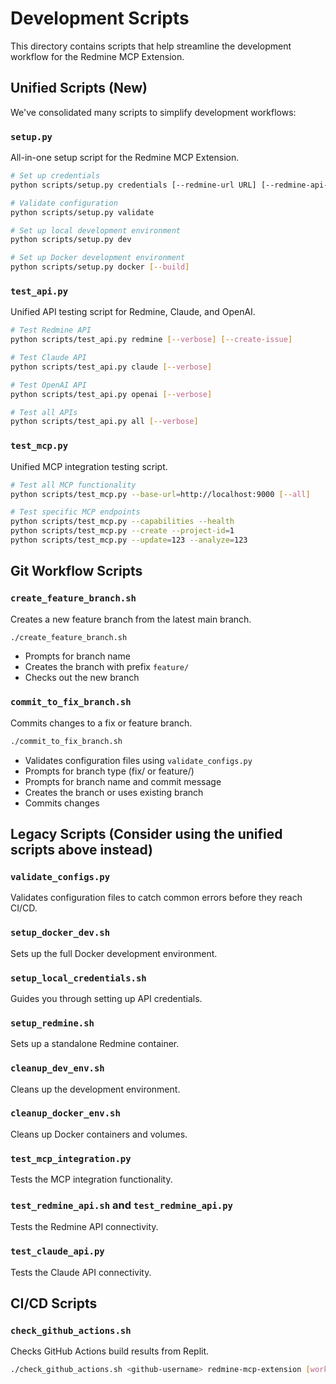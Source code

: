# Development Scripts

This directory contains scripts that help streamline the development workflow for the Redmine MCP Extension.

## Unified Scripts (New)

We've consolidated many scripts to simplify development workflows:

### `setup.py`

All-in-one setup script for the Redmine MCP Extension.

```bash
# Set up credentials
python scripts/setup.py credentials [--redmine-url URL] [--redmine-api-key KEY] [--claude-api-key KEY] [--openai-api-key KEY] [--llm-provider {claude,openai}] [--rate-limit LIMIT] [--force]

# Validate configuration
python scripts/setup.py validate

# Set up local development environment
python scripts/setup.py dev

# Set up Docker development environment
python scripts/setup.py docker [--build]
```

### `test_api.py`

Unified API testing script for Redmine, Claude, and OpenAI.

```bash
# Test Redmine API
python scripts/test_api.py redmine [--verbose] [--create-issue]

# Test Claude API
python scripts/test_api.py claude [--verbose]

# Test OpenAI API
python scripts/test_api.py openai [--verbose]

# Test all APIs
python scripts/test_api.py all [--verbose]
```

### `test_mcp.py`

Unified MCP integration testing script.

```bash
# Test all MCP functionality
python scripts/test_mcp.py --base-url=http://localhost:9000 [--all]

# Test specific MCP endpoints
python scripts/test_mcp.py --capabilities --health
python scripts/test_mcp.py --create --project-id=1
python scripts/test_mcp.py --update=123 --analyze=123
```

## Git Workflow Scripts

### `create_feature_branch.sh`

Creates a new feature branch from the latest main branch.

```bash
./create_feature_branch.sh
```

- Prompts for branch name
- Creates the branch with prefix `feature/`
- Checks out the new branch

### `commit_to_fix_branch.sh`

Commits changes to a fix or feature branch.

```bash
./commit_to_fix_branch.sh
```

- Validates configuration files using `validate_configs.py`
- Prompts for branch type (fix/ or feature/)
- Prompts for branch name and commit message
- Creates the branch or uses existing branch
- Commits changes

## Legacy Scripts (Consider using the unified scripts above instead)

### `validate_configs.py`

Validates configuration files to catch common errors before they reach CI/CD.

### `setup_docker_dev.sh`

Sets up the full Docker development environment.

### `setup_local_credentials.sh`

Guides you through setting up API credentials.

### `setup_redmine.sh`

Sets up a standalone Redmine container.

### `cleanup_dev_env.sh`

Cleans up the development environment.

### `cleanup_docker_env.sh`

Cleans up Docker containers and volumes.

### `test_mcp_integration.py`

Tests the MCP integration functionality.

### `test_redmine_api.sh` and `test_redmine_api.py`

Tests the Redmine API connectivity.

### `test_claude_api.py`

Tests the Claude API connectivity.

## CI/CD Scripts

### `check_github_actions.sh`

Checks GitHub Actions build results from Replit.

```bash
./check_github_actions.sh <github-username> redmine-mcp-extension [workflow-name]
```